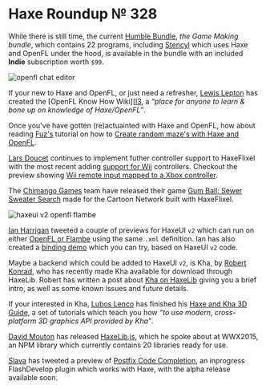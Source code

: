 [_template]: ../templates/roundup.html
[date]: / "2015-07-15 13:41:00"
[modified]: / "2015-07-15 13:41:00"
[published]: / "2015-07-15 13:41:00"
[“”]: a ""
# Haxe Roundup № 328

While there is still time, the current [Humble Bundle][l1], _the Game Making bundle_,
which contains 22 programs, including [Stencyl][l2] which uses Haxe and OpenFL
under the hood, is available in the bundle with an included **Indie** subscription
worth `$99`.

![openfl chat editor](/img/328/chatide.png "Jaroslav Meloun (@jarnik) working on a conversation editor using OpenFL.")

If your new to Haxe and OpenFL, or just need a refresher, [Lewis Lepton][gh1] has
created the [OpenFL Know How Wiki][[l3], a _“place for anyone to learn & bone up 
on knowledge of Haxe/OpenFL”_.

Once you've have gotten (re)actuainted with Haxe and OpenFL, how about reading
[Fuz's][tw1] tutorial on how to [Create random maze's with Haxe and OpenFL][l4].

[Lars Doucet][tw2] continues to implement futher controller support to HaxeFlixel 
with the most recent adding [support for Wii][l6] controllers. Checkout the preview
showing [Wii remote input mapped to a Xbox controller][l5].

The [Chimango Games][tw3] team have released their game [Gum Ball: Sewer Sweater 
Search][l7] made for the Cartoon Network built with HaxeFlixel.

![haxeui v2 openfl flambe](/img/328/haxeuiv2.png "HaxeUI Version 2")

[Ian Harrigan][tw4] tweeted a couple of previews for HaxeUI `v2` which can
run on either [OpenFL or Flambe][l8] using the same `.xml` definition. Ian has
also created a [binding demo][l9] which you can try, based on HaxeUI `v2` code.

Maybe a backend which could be added to HaxeUI `v2`, is Kha, by [Robert Konrad][tw5],
who has recently made Kha available for download through HaxeLib. Robert has
written a post about [Kha on HaxeLib][l10] giving you a brief intro, as well as
some known issues and future details.

If your interested in Kha, [Lubos Lenco][tw6] has finished his [Haxe and Kha 3D 
Guide][l11], a set of tutorials which teach you how _“to use modern, 
cross-platform 3D graphics API provided by Kha”_.

[David Mouton][tw7] has released [HaxeLib.js][l12], which he spoke about at
WWX2015, an NPM library which currently contains 20 libraries ready for use.

[Slava][tw8] has tweeted a preview of [Postfix Code Completion][l13], an inprogress
FlashDevelop plugin which works with Haxe, with the alpha release available soon.

[tw8]: https://twitter.com/Slava_Ra "@Slava_Ra"
[tw7]: https://twitter.com/damoebius "@damoebius"
[tw6]: https://twitter.com/luboslenco "@luboslenco"
[tw5]: https://twitter.com/robdangerous "@robdangerous"
[tw4]: https://twitter.com/IanHarrigan1982 "@IanHarrigan1982"
[tw3]: https://twitter.com/ChimangoGames "@ChimangoGames"
[tw2]: https://twitter.com/larsiusprime "@larsiusprime"
[tw1]: https://twitter.com/fuz_games "@fuz_games"

[gh1]: https://github.com/lewislepton "@lewislepton"

[l13]: https://twitter.com/Slava_Ra/status/619464587314888704 "Postfix Code Completion FlashDevelop Preview"
[l12]: https://github.com/damoebius/haxe-npm-lib "HaxeLib.js on GitHub"
[l11]: http://luboslenco.com/kha3d/ "Haxe and Kha 3D Tutorials"
[l10]: http://tech.ktxsoftware.com/kha-on-haxelib/ "Kha now on HaxeLib"
[l9]: https://dl.dropboxusercontent.com/u/26678671/haxeui-openfl.swf "HaxeUI v2 Binding Demo"
[l8]: https://twitter.com/IanHarrigan1982/status/619791095891918848 "HaxeUI v2 running on OpenFL and Flambe"
[l7]: http://www.minijuegos.com/juego/gumball-sewer-sweater-search "Gum Ball: Sewer Sweater Search"
[l6]: https://github.com/HaxeFlixel/flixel/pull/1563 "Add Wiimote support to HaxeFlixel"
[l5]: https://twitter.com/larsiusprime/status/620718009355669504 "Wii Remote Pitch and Roll"
[l4]: https://fuzdevlog.wordpress.com/2015/07/10/create-random-maze-with-haxeopenfl/ "Create random maze's with Haxe and OpenFL"
[l3]: https://github.com/lewislepton/openfl-know-how/wiki "Haxe and OpenFL Know How Wiki"
[l2]: http://www.stencyl.com/ "Stencyl: Make iPhone, iPad, Android Games with code"
[l1]: https://www.humblebundle.com/ "Humble Game Making Bundle"
